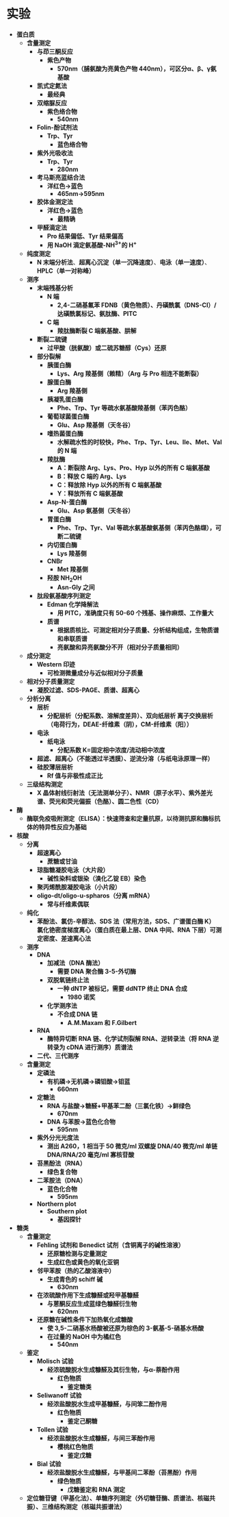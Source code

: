 # **实验**
- **蛋白质**
	- **含量测定**
		- **与茚三酮反应**
			- **紫色产物**
				- **570nm（脯氨酸为亮黄色产物 440nm），可区分α、β、γ氨基酸**
		- **凯式定氮法**
			- **最经典**
		- **双缩脲反应**
			- **紫色络合物**
				- **540nm**
		- **Folin-酚试剂法**
			- **Trp、Tyr**
				- **蓝色络合物**
		- **紫外光吸收法**
			- **Trp、Tyr**
				- **280nm**
		- **考马斯亮蓝结合法**
			- **洋红色->蓝色**
				- **465nm->595nm**
		- **胶体金测定法**
			- **洋红色->蓝色**
				- **最精确**
		- **甲醛滴定法**
			- **Pro 结果偏低、Tyr 结果偏高**
			- **用 NaOH 滴定氨基酸-NH<sup>3+</sup>的 H<sup>+</sup>**
	- **纯度测定**
		- **N 末端分析法**、**超离心沉淀（单一沉降速度）**、**电泳（单一速度）**、**HPLC（单一对称峰）**
	- **测序**
		- **末端残基分析**
			- **N 端**
				- **2,4-二硝基氟苯 FDNB（黄色物质）、丹磺酰氯（DNS-Cl）/达磺酰氯标记、氨肽酶、PITC**
			- **C 端**
				- **羧肽酶断裂 C 端氨基酸、肼解**
		- **断裂二硫键**
			- **过甲酸（胱氨酸）或二硫苏糖醇（Cys）还原**
		- **部分裂解**
			- **胰蛋白酶**
				- **Lys、Arg 羧基侧（赖精）（Arg 与 Pro 相连不能断裂）**
			- **腺蛋白酶**
				- **Arg 羧基侧**
			- **胰凝乳蛋白酶**
				- **Phe、Trp、Tyr 等疏水氨基酸羧基侧（苯丙色酪）**
			- **葡萄球菌蛋白酶**
				- **Glu、Asp 羧基侧（天冬谷）**
			- **嗜热菌蛋白酶**
				- **水解疏水性的时较快，Phe、Trp、Tyr、Leu、Ile、Met、Val 的 N 端**
			- **羧肽酶**
				- **A：断裂除 Arg、Lys、Pro、Hyp 以外的所有 C 端氨基酸**
				- **B：释放 C 端的 Arg、Lys**
				- **C：释放除 Hyp 以外的所有 C 端氨基酸**
				- **Y：释放所有 C 端氨基酸**
			- **Asp-N-蛋白酶**
				- **Glu、Asp 氨基侧（天冬谷）**
			- **胃蛋白酶**
				- **Phe、Trp、Tyr、Val 等疏水氨基酸氨基侧（苯丙色酪缬），可断二硫键**
			- **内切蛋白酶**
				- **Lys 羧基侧**
			- **CNBr**
				- **Met 羧基侧**
			- **羟胺 NH<sub>2</sub>OH**
				- **Asn-Gly 之间**
		- **肽段氨基酸序列测定**
			- **Edman 化学降解法**
				- **用 PITC，准确度只有 50-60 个残基、操作麻烦、工作量大**
			- **质谱**
				- **根据质核比、可测定相对分子质量、分析结构组成，生物质谱和串联质谱**
				- **亮氨酸和异亮氨酸分不开（相对分子质量相同）**
	- **成分测定**
		- **Western 印迹**
			- **可检测微量成分与近似相对分子质量**
	- **相对分子质量测定**
		- **凝胶过滤、SDS-PAGE、质谱、超离心**
	- **分析分离**
		- **层析**
			- **分配层析（分配系数、溶解度差异）、双向纸层析
				离子交换层析（电荷行为，DEAE-纤维素（阴），CM-纤维素（阳））**
		- **电泳**
			- **纸电泳**
				- **分配系数 K=固定相中浓度/流动相中浓度**
		- **超滤、超离心（不能透过半透膜）、逆流分溶（与纸电泳原理一样）**
		- **硅胶薄层层析**
			- **Rf 值与非极性成正比**
	- **三级结构测定**
		- **X 晶体射线衍射法（无法测单分子）、NMR（原子水平）、紫外差光谱、荧光和荧光偏振（色酪）、圆二色性（CD）**
- **酶**
	- **酶联免疫吸附测定（ELISA）：快速筛查和定量抗原，以待测抗原和酶标抗体的特异性反应为基础**
- **核酸**
	- **分离**
		- **超速离心**
			- **蔗糖或甘油**
		- **琼脂糖凝胶电泳（大片段）**
			- **碱性染料或银染（溴化乙锭 EB）染色**
		- **聚丙烯酰胺凝胶电泳（小片段）**
		- **oligo-dt/oligo-u-spharos（分离 mRNA）**
			- **常与纤维素偶联**
	- **纯化**
		- **苯酚法、氯仿-辛醇法、SDS 法（常用方法，SDS、广谱蛋白酶 K）
			氯化铯密度梯度离心（蛋白质在最上层、DNA 中间、RNA 下层）可测定密度、差速离心法**
	- **测序**
		- **DNA**
			- **加减法（DNA 酶法）**
				- **需要 DNA 聚合酶 3-5-外切酶**
			- **双脱氧链终止法**
				- **一种 dNTP 被标记，需要 ddNTP 终止 DNA 合成**
					- **1980 诺奖**
			- **化学测序法**
				- **不合成 DNA 链**
					- **A.M.Maxam 和 F.Gilbert**
		- **RNA**
			- **酶特异切断 RNA 链、化学试剂裂解 RNA、逆转录法（将 RNA 逆转录为 cDNA 进行测序）质谱法**
		- **二代、三代测序**
	- **含量测定**
		- **定磷法**
			- **有机磷->无机磷->磷钼酸->钼蓝**
				- **660nm**
		- **定糖法**
			- **RNA 与盐酸->糖醛+甲基苯二酚（三氯化铁）->鲜绿色**
				- **670nm**
			- **DNA 与苯胺->蓝色化合物**
				- **595nm**
		- **紫外分光光度法**
			- **测出 A260，1 相当于 50 微克/ml 双螺旋 DNA/40 微克/ml 单链 DNA/RNA/20 毫克/ml 寡核苷酸**
		- **苔黑酚法（RNA）**
			- **绿色复合物**
		- **二苯胺法（DNA）**
			- **蓝色化合物**
				- **595nm**
		- **Northern plot**
			- **Southern plot**
				- **基因探针**
- **糖类**
	- **含量测定**
		- **Fehling 试剂和 Benedict 试剂（含铜离子的碱性溶液）**
			- **还原糖检测与定量测定**
			- **生成红色或黄色的氧化亚铜**
		- **邻甲苯胺（热的乙酸溶液中）**
			- **生成青色的 schiff 碱**
				- **630nm**
		- **在浓硫酸作用下生成糠醛或羟甲基糠醛**
			- **与蒽酮反应生成蓝绿色糠醛衍生物**
				- **620nm**
		- **还原糖在碱性条件下加热氧化成糖酸**
			- **使 3,5-二硝基水杨酸被还原为棕色的 3-氨基-5-硝基水杨酸**
			- **在过量的 NaOH 中为橘红色**
				- **540nm**
	- **鉴定**
		- **Molisch 试验**
			- **经浓硫酸脱水生成糠醛及其衍生物，与α-萘酚作用**
				- **红色物质**
					- **鉴定糖类**
		- **Seliwanoff 试验**
			- **经浓盐酸脱水生成甲基糠醛，与间笨二酚作用**
				- **红色物质**
					- **鉴定己酮糖**
		- **Tollen 试验**
			- **经浓盐酸脱水生成糠醛，与间三苯酚作用**
				- **樱桃红色物质**
					- **鉴定戊糖**
		- **Bial 试验**
			- **经浓盐酸脱水生成糠醛，与甲基间二苯酚（苔黑酚）作用**
				- **绿色物质**
					- **戊糖鉴定和 RNA 测定**
	- **定位糖苷键（甲基化法）、单糖序列测定（外切糖苷酶、质谱法、核磁共振）、三维结构测定（核磁共振谱法）**